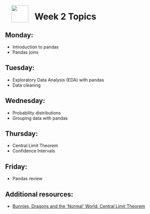 <img src="http://imgur.com/1ZcRyrc.png" style="float: left; margin: 20px; height: 55px">

# Week 2 Topics

## Monday:

- Introduction to pandas
- Pandas joins

## Tuesday:

- Exploratory Data Analysis (EDA) with pandas
- Data cleaning

## Wednesday:

- Probability distributions
- Grouping data with pandas


## Thursday:

- Central Limit Theorem
- Confidence Intervals


## Friday:

- Pandas review

## Additional resources:
- [Bunnies, Dragons and the 'Normal' World: Central Limit Theorem](https://www.youtube.com/watch?v=jvoxEYmQHNM&app=desktop)
